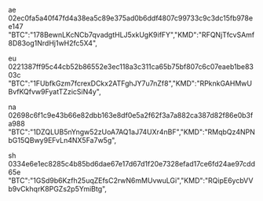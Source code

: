 ae
02ec0fa5a40f47fd4a38ea5c89e375ad0b6ddf4807c99733c9c3dc15fb978ee147
"BTC":"178BewnLKcNCb7qvadgtHLJ5xkUgK9ifFY","KMD":"RFQNjTfcvSAmf8D83og1NrdHj1wH2fc5X4",

eu
0221387ff95c44cb52b86552e3ec118a3c311ca65b75bf807c6c07eaeb1be8303c
"BTC":"1FUbfkGzm7fcrexDCkx2ATFghJY7u7nZf8","KMD":"RPknkGAHMwUBvfKQfvw9FyatTZzicSiN4y",

na
02698c6f1c9e43b66e82dbb163e8df0e5a2f62f3a7a882ca387d82f86e0b3fa988
"BTC":"1DZQLUB5nYngw52zUoA7AQ1aJ74UXr4nBF","KMD":"RMqbQz4NPNbG15QBwy9EFvLn4NX5Fa7w5g",

sh
0334e6e1ec8285c4b85bd6dae67e17d67d1f20e7328efad17ce6fd24ae97cdd65e
"BTC":"1GSd9b6Kzfh25uqZEfsC2rwN6mMUvwuLGi","KMD":"RQipE6ycbVVb9vCkhqrK8PGZs2p5YmiBtg",
